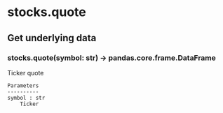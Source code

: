 # stocks.quote

## Get underlying data 
### stocks.quote(symbol: str) -> pandas.core.frame.DataFrame

Ticker quote

    Parameters
    ----------
    symbol : str
        Ticker
